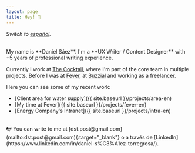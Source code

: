 ```yaml
---
layout: page
title: Hey! 👋
---
```



*Switch to [español](https://danielszt.github.io/).*

<br>
My name is **Daniel Sáez**. I'm a **UX Writer / Content Designer** with +5 years of professional writing experience. 

Currently I work at [The Cocktail](https://the-cocktail.com/en), where I'm part of the core team in multiple projects. Before I was at [Fever](https://feverup.com/), at [Buzzial](https://buzzial.com/) and working as a freelancer.

Here you can see some of my recent work:

- [Client area for water supply]({{ site.baseurl }}/projects/area-en)
- [My time at Fever]({{ site.baseurl }}/projects/fever-en)
- [Energy Company's Intranet]({{ site.baseurl }}/projects/intra-en)

<br>
📭 You can write to me at [dst.post@gmail.com](mailto:dst.post@gmail.com){:target="_blank"} o a través de [LinkedIn](https://www.linkedin.com/in/daniel-s%C3%A1ez-torregrosa/).


